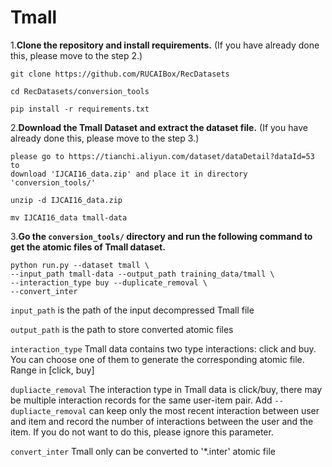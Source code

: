 # Tmall

1.**Clone the repository and install requirements.** 
(If you have already done this, please move to the step 2.)

```
git clone https://github.com/RUCAIBox/RecDatasets

cd RecDatasets/conversion_tools

pip install -r requirements.txt
```

2.**Download the Tmall Dataset and extract the dataset file.**
(If you have already done this, please move to the step 3.)

```
please go to https://tianchi.aliyun.com/dataset/dataDetail?dataId=53 to
download 'IJCAI16_data.zip' and place it in directory 'conversion_tools/'

unzip -d IJCAI16_data.zip

mv IJCAI16_data tmall-data
```

3.**Go the ``conversion_tools/`` directory 
and run the following command to get the atomic files of Tmall dataset.**

```
python run.py --dataset tmall \
--input_path tmall-data --output_path training_data/tmall \
--interaction_type buy --duplicate_removal \
--convert_inter
```

`input_path` is the path of the input decompressed Tmall file

`output_path` is the path to store converted atomic files

`interaction_type` Tmall data contains two type interactions: click and buy.
You can choose one of them to generate the corresponding atomic file. Range in [click, buy]
 
 `dupliacte_removal` The interaction type in Tmall data is click/buy, 
 there may be multiple interaction records for the same user-item pair. Add `--dupliacte_removal` can 
 keep only the most recent interaction between user and item and 
 record the number of interactions between the user and the item. 
 If you do not want to do this, please ignore this parameter.
 
 `convert_inter` Tmall only can be converted to '*.inter' atomic file
